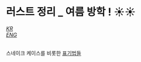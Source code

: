 # 러스트 정리 _ 여름 방학 ! ☀️☀️
[*KR*](https://rinthel.github.io/rust-lang-book-ko/)<br>
[*ENG*](https://doc.rust-lang.org/book/)<br><br>

스네이크 케이스를 비롯한 [표기법들](https://velog.io/@leyuri/%ED%91%9C%EA%B8%B0%EB%B2%95-%EC%8A%A4%EB%84%A4%EC%9D%B4%ED%81%AC-%EC%BC%80%EC%9D%B4%EC%8A%A4-%ED%8C%8C%EC%8A%A4%EC%B9%BC-%EC%BC%80%EC%9D%B4%EC%8A%A4-%EC%B9%B4%EB%A9%9C-%EC%BC%80%EC%9D%B4%EC%8A%A4)
